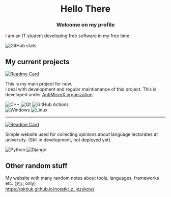 <h1 align="center">Hello There
</h1>
<h3 align="center">Welcome on my profile
</h3>
I am an IT student developing free software in my free time.

![GitHub stats](https://github-readme-stats.vercel.app/api?username=pktiuk&show_icons=true&theme=github_dark)

## My current projects

[![Readme Card](https://github-readme-stats.vercel.app/api/pin/?username=antimicrox&repo=antimicrox&theme=github_dark)](https://github.com/antimicrox/antimicrox)

This is my main project for now.  
I deal with development and regular maintienance of this project. This is developed under [AntiMicroX organization](https://github.com/antiMicroX/).

![C++](https://img.shields.io/badge/c++-%2300599C.svg?style=for-the-badge&logo=c%2B%2B&logoColor=white)
![Qt](https://img.shields.io/badge/Qt-%23217346.svg?style=for-the-badge&logo=Qt&logoColor=white)
![GitHub Actions](https://img.shields.io/badge/github%20actions-%232671E5.svg?style=for-the-badge&logo=githubactions&logoColor=white)  
![Windows](https://img.shields.io/badge/Windows-0078D6?style=for-the-badge&logo=windows&logoColor=white)
![Linux](https://img.shields.io/badge/Linux-FCC624?style=for-the-badge&logo=linux&logoColor=black)

---

[![Readme Card](https://github-readme-stats.vercel.app/api/pin/?username=sjopinie&repo=sjopinie&theme=github_dark)](https://github.com/sjopinie/sjopinie)

Simple website used for collecting opinions about language lectorates at university. (Still in development, not deployed yet).

![Python](https://img.shields.io/badge/python-3670A0?style=for-the-badge&logo=python&logoColor=ffdd54)
![Django](https://img.shields.io/badge/django-%23092E20.svg?style=for-the-badge&logo=django&logoColor=white)

## Other random stuff

My website with many random notes about tools, languages, frameworks etc. (🇵🇱 only)  
https://pktiuk.github.io/notatki_z_jezykow/

<!-- Badges from: https://github.com/Ileriayo/markdown-badges -->

